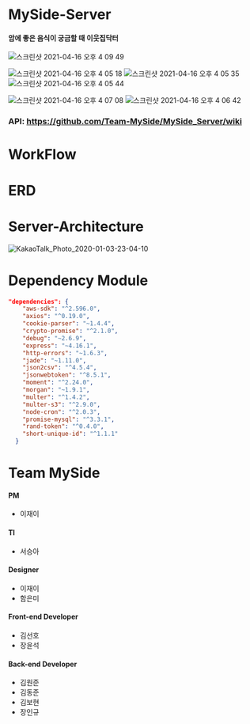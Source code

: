 # MySide-Server



#### 암에 좋은 음식이 궁금할 때 이웃집닥터 

![스크린샷 2021-04-16 오후 4 09 49](https://user-images.githubusercontent.com/49789734/114985794-2ff57880-9ece-11eb-82a0-01916e14c68a.png)

![스크린샷 2021-04-16 오후 4 05 18](https://user-images.githubusercontent.com/49789734/114986915-8b743600-9ecf-11eb-86f9-c97295aa7bd5.png)
![스크린샷 2021-04-16 오후 4 05 35](https://user-images.githubusercontent.com/49789734/114987089-bb233e00-9ecf-11eb-8a95-50a8d781b5f1.png)
![스크린샷 2021-04-16 오후 4 05 44](https://user-images.githubusercontent.com/49789734/114987185-d55d1c00-9ecf-11eb-86ee-5694569eb318.png)


![스크린샷 2021-04-16 오후 4 07 08](https://user-images.githubusercontent.com/49789734/114985570-e7d65600-9ecd-11eb-9d31-10e16cc671d1.png)
![스크린샷 2021-04-16 오후 4 06 42](https://user-images.githubusercontent.com/49789734/114985561-e6a52900-9ecd-11eb-81bd-95b13b772b03.png)




### API: https://github.com/Team-MySide/MySide_Server/wiki



# WorkFlow



# ERD


# Server-Architecture 

![KakaoTalk_Photo_2020-01-03-23-04-10](https://user-images.githubusercontent.com/36567887/71727450-9d1dff80-2e7d-11ea-9df2-db0956cf6a79.png)

# Dependency Module
```json
"dependencies": {
    "aws-sdk": "^2.596.0",
    "axios": "^0.19.0",
    "cookie-parser": "~1.4.4",
    "crypto-promise": "^2.1.0",
    "debug": "~2.6.9",
    "express": "~4.16.1",
    "http-errors": "~1.6.3",
    "jade": "~1.11.0",
    "json2csv": "^4.5.4",
    "jsonwebtoken": "^8.5.1",
    "moment": "^2.24.0",
    "morgan": "~1.9.1",
    "multer": "^1.4.2",
    "multer-s3": "^2.9.0",
    "node-cron": "^2.0.3",
    "promise-mysql": "^3.3.1",
    "rand-token": "^0.4.0",
    "short-unique-id": "^1.1.1"
  }
```

# Team MySide

#### PM
- 이재이 

#### TI 
- 서승아 

#### Designer
- 이재이
- 함은미 

#### Front-end Developer
- 김선호
- 장윤석

#### Back-end Developer
- 김원준
- 김동준
- 김보현
- 장인규

